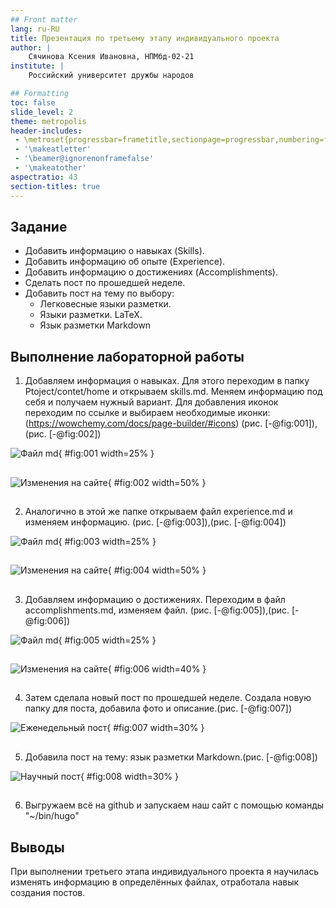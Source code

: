 ```yaml
---
## Front matter
lang: ru-RU
title: Презентация по третьему этапу индивидуального проекта
author: |
	Сячинова Ксения Ивановна, НПМбд-02-21
institute: |
	Российский университет дружбы народов

## Formatting
toc: false
slide_level: 2
theme: metropolis
header-includes: 
 - \metroset{progressbar=frametitle,sectionpage=progressbar,numbering=fraction}
 - '\makeatletter'
 - '\beamer@ignorenonframefalse'
 - '\makeatother'
aspectratio: 43
section-titles: true
---
```


## Задание

- Добавить информацию о навыках (Skills).
- Добавить информацию об опыте (Experience).
- Добавить информацию о достижениях (Accomplishments).
- Сделать пост по прошедшей неделе.
- Добавить пост на тему по выбору:
   - Легковесные языки разметки.
   - Языки разметки. LaTeX.
   - Язык разметки Markdown

## Выполнение лабораторной работы
1. Добавляем информация о навыках. Для этого переходим в папку Ptoject/contet/home и открываем skills.md. Меняем информацию под себя и получаем нужный вариант. Для добавления иконок переходим по ссылке  и выбираем необходимые иконки: (https://wowchemy.com/docs/page-builder/#icons) (рис. [-@fig:001]),(рис. [-@fig:002])

![Файл md](image/1.png){ #fig:001 width=25% }

##

![Изменения на сайте](image/2.png){ #fig:002 width=50% }

##

2. Аналогично в этой же папке открываем файл experience.md и изменяем информацию. (рис. [-@fig:003]),(рис. [-@fig:004])

![Файл md](image/3.png){ #fig:003 width=25% }

##

![Изменения на сайте](image/4.png){ #fig:004 width=50% }

##

3. Добавляем информацию о достижениях. Переходим в файл accomplishments.md, изменяем файл. (рис. [-@fig:005]),(рис. [-@fig:006])

![Файл md](image/5.png){ #fig:005 width=25% }

##

![Изменения на сайте](image/6.png){ #fig:006 width=40% }

##

4. Затем сделала новый пост по прошедшей неделе. Создала новую папку для поста, добавила фото и описание.(рис. [-@fig:007])

![Еженедельный пост](image/7.png){ #fig:007 width=30% }

##

5. Добавила пост на тему: язык разметки Markdown.(рис. [-@fig:008])

![Научный пост](image/8.png){ #fig:008 width=30% }

##

6. Выгружаем всё на github и запускаем наш сайт с помощью команды "~/bin/hugo"

## Выводы

При выполнении третьего этапа индивидуального проекта я научилась изменять информацию в определённых файлах, отработала навык создания постов.



